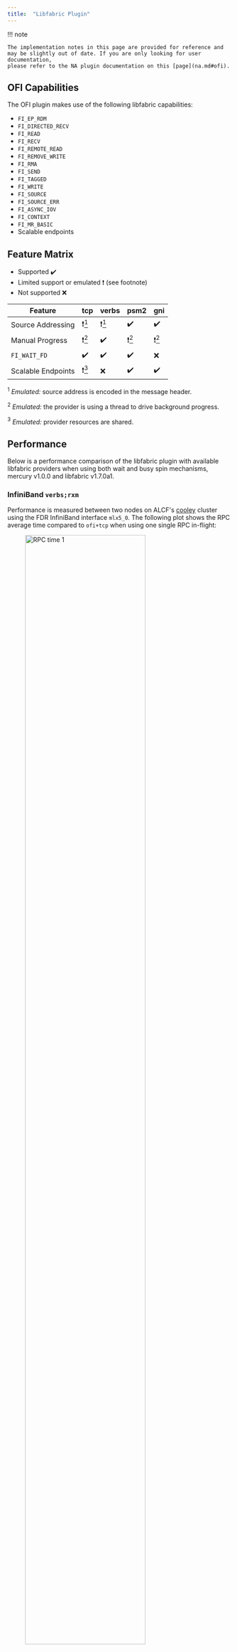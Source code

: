 ```yaml
---
title:  "Libfabric Plugin"
---
```


!!! note

    The implementation notes in this page are provided for reference and
    may be slightly out of date. If you are only looking for user documentation,
    please refer to the NA plugin documentation on this [page](na.md#ofi).

## OFI Capabilities

The OFI plugin makes use of the following libfabric capabilities:

* `FI_EP_RDM`
* `FI_DIRECTED_RECV`
* `FI_READ`
* `FI_RECV`
* `FI_REMOTE_READ`
* `FI_REMOVE_WRITE`
* `FI_RMA`
* `FI_SEND`
* `FI_TAGGED`
* `FI_WRITE`
* `FI_SOURCE`
* `FI_SOURCE_ERR`
* `FI_ASYNC_IOV`
* `FI_CONTEXT`
* `FI_MR_BASIC`
* Scalable endpoints

## Feature Matrix

 * Supported :heavy_check_mark:
 * Limited support or emulated :exclamation: (see footnote)
 * Not supported :x:

Feature | tcp | verbs | psm2 | gni
--------|-----|-------|------|-------------
Source Addressing | :exclamation:[<sup>1</sup>](#addressing_emul) | :exclamation:[<sup>1</sup>](#addressing_emul) | :heavy_check_mark: | :heavy_check_mark:
Manual Progress | :exclamation:[<sup>2</sup>](#progress_emul) | :heavy_check_mark: | :exclamation:[<sup>2</sup>](#progress_emul) | :exclamation:[<sup>2</sup>](#progress_emul)
`FI_WAIT_FD` | :heavy_check_mark: | :heavy_check_mark: | :heavy_check_mark: | :x:
Scalable Endpoints | :exclamation:[<sup>3</sup>](#scal_emul) | :x: | :heavy_check_mark: | :heavy_check_mark:

<a name="addressing_emul"><sup>1</sup></a> *Emulated:* source address is encoded
in the message header.

<a name="progress_emul"><sup>2</sup></a> *Emulated:* the provider is using a thread to drive background progress.

<a name="scal_emul"><sup>3</sup></a> *Emulated:* provider resources are shared.

## Performance

Below is a performance comparison of the libfabric plugin  with available libfabric providers when using both
wait and busy spin mechanisms, mercury v1.0.0 and libfabric v1.7.0a1.

### InfiniBand `verbs;rxm`

Performance is measured between two nodes on ALCF's [cooley](https://www.alcf.anl.gov/user-guides/cooley) cluster using the FDR InfiniBand interface `mlx5_0`.
The following plot shows the RPC average time
compared to `ofi+tcp` when using one single RPC in-flight:

<figure>
  <img src="../../assets/ofi/verbs/rpc_time1.svg" alt="RPC time 1" width="80%">
</figure>

Same plot but with 16 RPCs in-flight:

<figure>
  <img src="../../assets/ofi/verbs/rpc_time16.svg" alt="RPC time 16" width="80%">
</figure>

The following plot shows the RPC with *pull* bulk transfer performance
compared to `ofi+tcp` with various transfer sizes:

<figure>
  <img src="../../assets/ofi/verbs/write_bw1.svg" alt="Write Bandwidth 1" width="80%">
</figure>

Same plot but with 16 RPCs in-flight:

<figure>
  <img src="../../assets/ofi/verbs/write_bw16.svg" alt="Write Bandwidth 16" width="80%">
</figure>

The following plot shows the RPC with *push* bulk transfer performance
compared to `ofi+tcp` with various transfer sizes:

<figure>
  <img src="../../assets/ofi/verbs/read_bw1.svg" alt="Read Bandwidth 1" width="80%">
</figure>

Same plot but with 16 RPCs in-flight:

<figure>
  <img src="../../assets/ofi/verbs/read_bw16.svg" alt="Write Bandwidth 16" width="80%">
</figure>

### Omni-Path `psm2`

Performance is measured between two nodes on LCRC's [bebop](https://www.lcrc.anl.gov/systems/resources/bebop/) cluster using the Omni-Path interface with PSM2 v11.2.23.
The following plot shows the RPC average time
compared to `ofi+tcp` when using one single RPC in-flight:

<figure>
  <img src="../../assets/ofi/psm2/rpc_time1.svg" alt="RPC time 1" width="80%">
</figure>

Same plot but with 16 RPCs in-flight:

<figure>
  <img src="../../assets/ofi/psm2/rpc_time16.svg" alt="RPC time 16" width="80%">
</figure>

The following plot shows the RPC with *pull* bulk transfer performance
compared to `ofi+tcp` with various transfer sizes:

<figure>
  <img src="../../assets/ofi/psm2/write_bw1.svg" alt="Write Bandwidth 1" width="80%">
</figure>

Same plot but with 16 RPCs in-flight:

<figure>
  <img src="../../assets/ofi/psm2/write_bw16.svg" alt="Write Bandwidth 16" width="80%">
</figure>

The following plot shows the RPC with *push* bulk transfer performance
compared to `ofi+tcp` with various transfer sizes:

<figure>
  <img src="../../assets/ofi/psm2/read_bw1.svg" alt="Read Bandwidth 1" width="80%">
</figure>

Same plot but with 16 RPCs in-flight:

<figure>
  <img src="../../assets/ofi/psm2/read_bw16.svg" alt="Write Bandwidth 16" width="80%">
</figure>

### Aries `gni`

Performance is measured between two Haswell nodes (debug queue in exclusive mode) on Nersc's [cori](http://www.nersc.gov/users/computational-systems/cori/) system using the interface `ipogif0` with uGNI v6.0.14.0.
The following plot shows the RPC average time
compared to `ofi+tcp` when using one single RPC in-flight:

<figure>
  <img src="../../assets/ofi/gni/rpc_time1.svg" alt="RPC time 1" width="80%">
</figure>

Same plot but with 16 RPCs in-flight:

<figure>
  <img src="../../assets/ofi/gni/rpc_time16.svg" alt="RPC time 16" width="80%">
</figure>

The following plot shows the RPC with *pull* bulk transfer performance
compared to `ofi+tcp` with various transfer sizes:

<figure>
  <img src="../../assets/ofi/gni/write_bw1.svg" alt="Write Bandwidth 1" width="80%">
</figure>

Same plot but with 16 RPCs in-flight:

<figure>
  <img src="../../assets/ofi/gni/write_bw16.svg" alt="Write Bandwidth 16" width="80%">
</figure>

The following plot shows the RPC with *push* bulk transfer performance
compared to `ofi+tcp` with various transfer sizes:

<figure>
  <img src="../../assets/ofi/gni/read_bw1.svg" alt="Read Bandwidth 1" width="80%">
</figure>

Same plot but with 16 RPCs in-flight:

<figure>
  <img src="../../assets/ofi/gni/read_bw16.svg" alt="Write Bandwidth 16" width="80%">
</figure>
